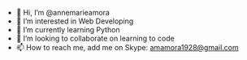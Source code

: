 - 👋 Hi, I’m @annemarieamora
- 👀 I’m interested in Web Developing
- 🌱 I’m currently learning Python
- 💞️ I’m looking to collaborate on learning to code
- 📫 How to reach me, add me on Skype: amamora1928@gmail.com

<!---
annemarieamora/annemarieamora is a ✨ special ✨ repository because its `README.md` (this file) appears on your GitHub profile.
You can click the Preview link to take a look at your changes.
--->
